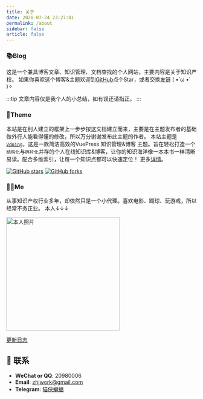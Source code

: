 ```yaml
---
title: 关于
date: 2020-07-24 23:27:01
permalink: /about
sidebar: false
article: false
---
```


### 📚Blog
这是一个兼具博客文章、知识管理、文档查找的个人网站，主要内容是关于知识产权。
如果你喜欢这个博客&主题欢迎到[GitHub](https://github.com/xugaoyi/vuepress-theme-vdoing)点个Star，或者交换[友链](/friends/) ( •̀ ω •́ )✧

:::tip
文章内容仅是我个人的小总结，如有误还请指正。
:::

### 🎨Theme
本站是在别人建立的框架上一步步按这文档建立而来，主要是在主题发布者的基础做外行人能看得懂的修改，所以万分谢谢发布此主题的作者。
本站主题是 [`Vdoing`](https://github.com/xugaoyi/vuepress-theme-vdoing)，这是一款简洁高效的VuePress 知识管理&博客 主题。旨在轻松打造一个`结构化`与`碎片化`并存的个人在线知识库&博客，让你的知识海洋像一本本书一样清晰易读。配合多维索引，让每一个知识点都可以快速定位！ 更多[详情](https://github.com/xugaoyi/vuepress-theme-vdoing)。

<a href="https://github.com/xugaoyi/vuepress-theme-vdoing" target="_blank"><img src='https://img.shields.io/github/stars/xugaoyi/vuepress-theme-vdoing' alt='GitHub stars' class="no-zoom"></a>
<a href="https://github.com/xugaoyi/vuepress-theme-vdoing" target="_blank"><img src='https://img.shields.io/github/forks/xugaoyi/vuepress-theme-vdoing' alt='GitHub forks' class="no-zoom"></a>


### 👨‍💼Me
从事知识产权行业多年，却依然只是一个小代理。喜欢电影、踢球、玩游戏，所以经常不务正业。 本人↓↓↓

<img src='https://p.sda1.dev/0/aedd40fe0ac95fdf96557d46aeb0b080/2020-07-25_00-09-18.jpg' alt='本人照片' style="width:300px;">


[更新日志](https://github.com/xugaoyi/vuepress-theme-vdoing/commits/master)

## :email: 联系

- **WeChat or QQ**: <a :href="qqUrl" class='qq'>20980006</a>
- **Email**:  <a href="mailto:zhjwork@gmail.com">zhjwork@gmail.com</a>
- **Telegram**: [猫侠蝙蝠](https://t.me/zzybaba)

<script>
  export default {
    data(){
      return {
        qqUrl: 'tencent://message/?uin=20980006&Site=&Menu=yes' 
      }
    },
    mounted(){
      const flag =  navigator.userAgent.match(/(phone|pad|pod|iPhone|iPod|ios|iPad|Android|Mobile|BlackBerry|IEMobile|MQQBrowser|JUC|Fennec|wOSBrowser|BrowserNG|WebOS|Symbian|Windows Phone)/i);
      if(flag){
        this.qqUrl = 'mqqwpa://im/chat?chat_type=wpa&uin=804539447&version=1&src_type=web&web_src=oicqzone.com'
      }
    }
  }
</script>           
